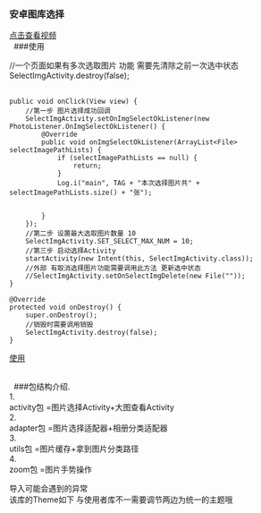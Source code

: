 ### 安卓图库选择

[点击查看视频](http://www.17sysj.com/video/lpds_11b08aa57785a)<br/> 
###使用

 //一个页面如果有多次选取图片 功能 需要先清除之前一次选中状态  SelectImgActivity.destroy(false);<br/> 

    public void onClick(View view) {
        //第一步 图片选择成功回调
        SelectImgActivity.setOnImgSelectOkListener(new PhotoListener.OnImgSelectOkListener() {
            @Override
            public void onImgSelectOkListener(ArrayList<File> selectImagePathLists) {
                if (selectImagePathLists == null) {
                    return;
                }
                Log.i("main", TAG + "本次选择图片共" + selectImagePathLists.size() + "张");


            }
        });
        //第二步 设置最大选取图片数量 10
        SelectImgActivity.SET_SELECT_MAX_NUM = 10;
        //第三步 启动选择Activity
        startActivity(new Intent(this, SelectImgActivity.class));
        //外部 有取消选择图片功能需要调用此方法 更新选中状态
        //SelectImgActivity.setOnSelectImgDelete(new File(""));
    }

    @Override
    protected void onDestroy() {
        super.onDestroy();
        //销毁时需要调用销毁
        SelectImgActivity.destroy(false);
    }

[使用](https://github.com/hubangmao/PhotoSelectLibrary/blob/master/app/src/main/java/com/hbm/hbm/MainActivity.java)

<br/> 
    ###包结构介绍.<br/>
    1.<br/>
    activity包  =图片选择Activity+大图查看Activity<br/>
    2.<br/>
    adapter包   =图片选择适配器+相册分类适配器<br/>
    3.<br/>
    utils包     =图片缓存+拿到图片分类路径<br/>
    4.<br/>
    zoom包      =图片手势操作<br/>

  导入可能会遇到的异常<br/>
    该库的Theme如下 与使用者库不一需要调节两边为统一的主题哦
     <style name="AppTheme.NoActionBar">
            <item name="windowActionBar">false</item>
            <item name="windowNoTitle">true</item>
      </style>




